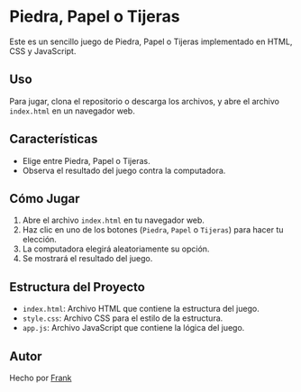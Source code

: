 # Piedra, Papel o Tijeras

Este es un sencillo juego de Piedra, Papel o Tijeras implementado en HTML, CSS y JavaScript.

## Uso

Para jugar, clona el repositorio o descarga los archivos, y abre el archivo `index.html` en un navegador web.

## Características

- Elige entre Piedra, Papel o Tijeras.
- Observa el resultado del juego contra la computadora.

## Cómo Jugar

1. Abre el archivo `index.html` en tu navegador web.
2. Haz clic en uno de los botones (`Piedra`, `Papel` o `Tijeras`) para hacer tu elección.
3. La computadora elegirá aleatoriamente su opción.
4. Se mostrará el resultado del juego.

## Estructura del Proyecto

- `index.html`: Archivo HTML que contiene la estructura del juego.
- `style.css`: Archivo CSS para el estilo de la estructura.
- `app.js`: Archivo JavaScript que contiene la lógica del juego.

## Autor

Hecho por [Frank](https://github.com/FrankSkep)
